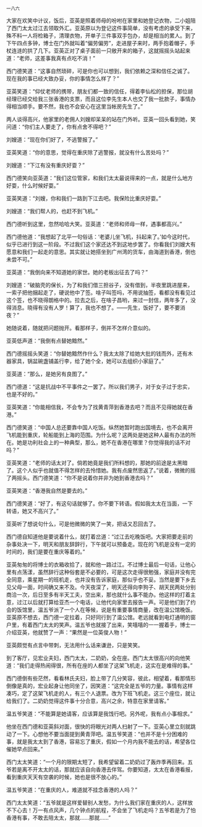     一八六 

   大家在欢笑中计议，饭后，亚英是照着师母的吩咐在家里和她登记衣物，二小姐陪了西门太太过江去领取外汇。亚英原以为登记这件事简单，没有考虑的承受下来，殊不料一人将检箱子，清理衣物，开单子三件事双手包办，却是相当的累人。到了下午四点多钟，博士在门外就叫着“偏劳偏劳”，走进屋子来时，两手抱着帽子，手杖连涟的拱了几下。亚英正对了桌子面前一只敞开来的箱子，这就摇摇头站起来道：“老师，这差事我真有点吃不消！”

   西门德笑道：“这事自然琐碎，可是你也可以想到，我们依赖之深和信任之诚了。现在我的事已经大致办妥，你的事情怎么样了？”

   亚英笑道：“仰仗老师的携带，朋友们都一致的信任，得着李仙松的担保，那位胡经理已经交给我三张香港的支票，而且这位李先生本人也交了我一批款子，事情办得相当顺手。要不然，我也不会安心在这里当帐房先生了。”

   两人谈得高兴，他家里的老佣人刘嫂却呆呆的站在门外听。亚英一回头看到她，笑问道：“你们主人要走了，你有点舍不得吧？”

   刘嫂道：“现在你们好了，不逃警报了。”

   亚英笑道：“你的意思，觉得在重庆除了逃警报，就没有什么苦处吗？”

   刘嫂道：“下江有没有重庆好耍？”

   西门德笑向亚英道：“我们这位管家，和我们太太最说得来的一点，就是什么地方好耍，什么时候好耍。”

   亚英笑道：“刘嫂，你和我们一路到下江去吧。我保险比重庆好耍。”

   刘嫂道：“我们帮人的，也赶不到飞机。”

   西门德听到这里，忽然哈哈大笑。亚英道：“老师和师母一样，遇事都高兴。”

   西门德他道：“我想起了北平一句俗话：‘老婆儿坐飞机，抖起来了。’如今这时代，似乎已进行到这一阶段。不过我们这个家还达不到这地步罢了。你看我们刘嫂大有愿意和我们一起走的意思。其实就让她搭坐到广州湾的货车，由海道到香港，倒也未尝不可。”

   亚英道：“我倒向来不知道她的家世。她的老板出征去了吗？”

   刘嫂道：“破脑壳的保长，为了和我们借三担谷子，没有借到，半夜里跳进屋来，一索子把他捆起走了，硬说他中了签。啥子叫签吗，不用说抽签，看都没有看见过这个签，也不晓得朗格中的。拉去之后，在啥子昌哟，来过一封信，两年多了，没得消息。晓得有没有人罗！算了，我也不想了。――先生，饭好了，要不要消夜？”

   她随说着，随就把问题抛开。看那样子，倒并不怎样介意似的。

   亚英低声道：“我倒有点替她黯然。”

   西门德摇摇头笑道：“你替她黯然作什么？我太太除了给她大批的钱而外，还有木器家具，锅盆碗盏铺盖行李，给了她个全，她可以去组织小家庭了。”

   亚英道：“那么，是她另有良图了。”

   西门德道：“这是抗战中不平事件之一罢了。所以我们男子，对于女子过于忠实，也是不好的。”

   亚英笑道：“你能相信我，不会专为了找黄青萍到香港去吧？而且不见得她就在香港。”

   西门德笑道：“中国人总还要靠中国人吃饭。纵然她暂时跑出国境去，也不会离开飞机能到重庆，轮船能到上海的范围。为什么呢？这两处是她这种人最有办法的所在。她是功利社会上的一种典型，那么，她不在香港在哪里？你觉得我的话不对吗？”

   亚英笑道：“老师的话太对了。倘若她竟是我们所料想的，那她的前途是太黑暗了。这个人似乎也就值不得怎样的去怜惜她。我有点废然思返了。”说着，微微的摇了两摇头。西门德笑道：“你不是说着你并非为她到香港去吗？”

   亚英笑道：“香港我自然是要去的。”

   西门德笑道：“好了，有这句话就够了。你不要下转语。假如我太太在当面，一下转语，她又不高兴了。”

   亚英听了想说句什么，可是他微微的笑了一笑，把话又忍回去了。

   西门德自知道他是要说着什么，就打着岔道：“过江去吃晚饭吧。大家把要走前的杂事处决一下，明天和朋友辞辞行，下午就可以预备走。现在的飞机是没有一定的时间的，我们是要在重庆等着的。”

   亚英匆匆的将博士的衣箱收拾了，就和他一路过江。不过博士最后一句话，让他心里有点荡漾，虽然辞行这种俗套是不必要的，可是这次走得很勉强，家庭并没有完全同意，乘星期一的班机走，也并没有告诉家庭，那似乎也不妥。当然是要下乡去见父母一面，时间确又来不及。今天夜深了，明天还得向李狗子、胡天民两处分别商洽一次，后日至多有半天工夫，空出来，那也就什么事不能办。他这样的打着主意，过江以后就打算给亚杰一个电话，让他代向家里去报告一声。可是他们到了约会的饭馆里，温五爷派了一个人在等候，说是有重要事情商量，改在温公馆晚饭。亚英原不想去，西门德一定拉着，只好同行到了温公馆。老远就看到电灯通明的窗户里，有着西门太太的笑声。温五爷也就接了出来，笑嘻嘻的一一握着手，博士一介绍亚英，他就赞了一声：“果然是一位英俊人物！”

   亚英颇觉有点言中带刺，无法用什么话来谦逊，只是笑笑。

   到了客厅，见宏业夫妇，西门太太，二奶奶，全在座。西门太太很高兴的向他笑道：“我们走得热闹得很，所有在座的人都坐了这架飞机走，这实在是难得的事。”

   西门德倒有些茫然，看看林氏夫妇，脸上带了几分笑容，彼此，相望着，看那情形倒像是真的，宏业起身让他同坐了，因笑道：“这完全是五爷的力量。事情有这样凑巧，定了这架飞机走的人，有三个人退票。改为下班飞机走。这三个座位，就让给我们了。二奶奶觉得这件事十分合意，高兴之余，特意在家里请客。”

   温五爷笑道：“不能算是她请客，应该算是我饯行吧。另外呢，我有点小事相求。”

   他坐在西门德和亚英斜对面，很快的将眼光对两人扫射了一下。亚英心里立刻就跳动了一下。心想他不要当面提到黄青萍吧。温五爷笑道：“也并不是十分困难的事，就是我太太到了香港，容易忘了重庆，假如一个月内我不能去的话，希望各位催她早点回来。”

   西门太太笑道：“一个月的限期太短了，我希望留着二奶奶过了轰炸季再回来。五爷若是离不开太太的话，那就应该自向香港去伴驾。你要知道，太太在香港看报，看到重庆天天有空袭的时候，她也是很不放心的。”

   温五爷笑道：“在重庆的人，难道就不挂念香港的人吗？”

   西门太太笑道：“五爷就是这样爱替别人发愁，为什么我们家在重庆的人，这样放不下心去！万一有点风声，几个钟点的航程，不会坐了飞机走吗？五爷若是为了怕香港有事，不敢去陪太太，那就……那就……”

